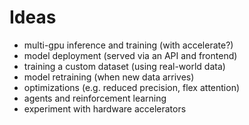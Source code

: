 # Ideas

- multi-gpu inference and training (with accelerate?)
- model deployment (served via an API and frontend)
- training a custom dataset (using real-world data)
- model retraining (when new data arrives)
- optimizations (e.g. reduced precision, flex attention)
- agents and reinforcement learning
- experiment with hardware accelerators
